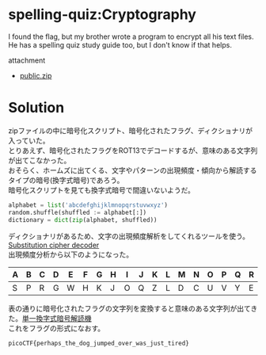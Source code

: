 # spelling-quiz:Cryptography

I found the flag, but my brother wrote a program to encrypt all his text files. He has a spelling quiz study guide too, but I don't know if that helps.

attachment
* [public.zip](https://github.com/colza12/ctf_writeup/blob/main/picoMini%20by%20redpwn/spelling-quiz/public.zip)

# Solution

zipファイルの中に暗号化スクリプト、暗号化されたフラグ、ディクショナリが入っていた。\
とりあえず、暗号化されたフラグをROT13でデコードするが、意味のある文字列が出てこなかった。\
おそらく、ホームズに出てくる、文字やパターンの出現頻度・傾向から解読するタイプの暗号(換字式暗号)であろう。\
暗号化スクリプトを見ても換字式暗号で間違いないようだ。
```python
alphabet = list('abcdefghijklmnopqrstuvwxyz')
random.shuffle(shuffled := alphabet[:])
dictionary = dict(zip(alphabet, shuffled))
```
ディクショナリがあるため、文字の出現頻度解析をしてくれるツールを使う。[Substitution cipher decoder](https://planetcalc.com/8047/)\
出現頻度分析から以下のようになった。

|A|B|C|D|E|F|G|H|I|J|K|L|M|N|O|P|Q|R|S|T|U|V|W|X|Y|Z|
|-|-|-|-|-|-|-|-|-|-|-|-|-|-|-|-|-|-|-|-|-|-|-|-|-|-|
|S|P|R|G|W|H|K|J|O|Q|Z|L|D|C|U|V|Y|E|M|N|B|T|I|A|F|X|

表の通りに暗号化されたフラグの文字列を変換すると意味のある文字列が出てきた。[単一換字式暗号解読機](http://www.net.c.dendai.ac.jp/crypto/histogram2.html)\
これをフラグの形式になおす。

`picoCTF{perhaps_the_dog_jumped_over_was_just_tired}`

